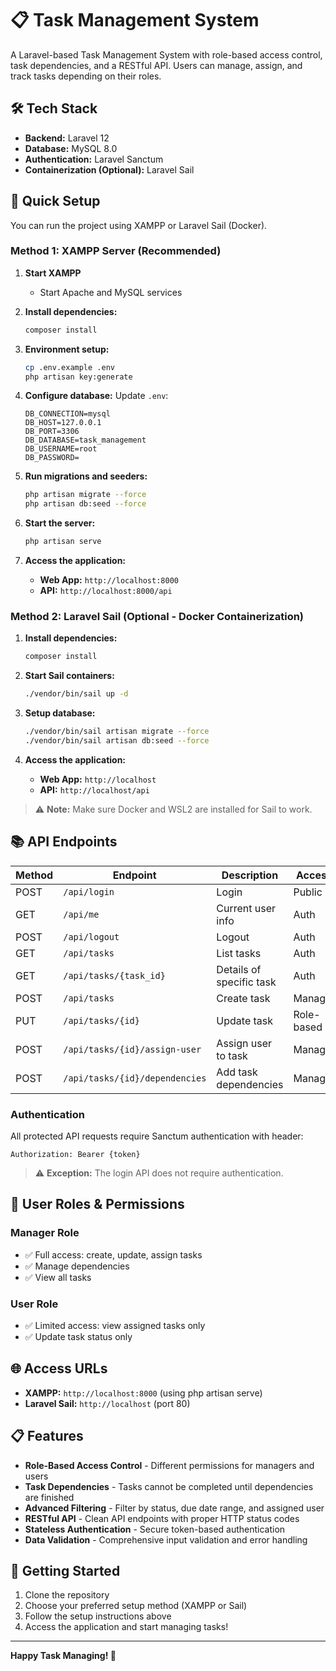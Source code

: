 # 📋 Task Management System

A Laravel-based Task Management System with role-based access control, task dependencies, and a RESTful API. Users can manage, assign, and track tasks depending on their roles.

## 🛠️ Tech Stack

-   **Backend:** Laravel 12
-   **Database:** MySQL 8.0
-   **Authentication:** Laravel Sanctum
-   **Containerization (Optional):** Laravel Sail

## 🚀 Quick Setup

You can run the project using XAMPP or Laravel Sail (Docker).

### Method 1: XAMPP Server (Recommended)

1. **Start XAMPP**

    - Start Apache and MySQL services

2. **Install dependencies:**

    ```bash
    composer install
    ```

3. **Environment setup:**

    ```bash
    cp .env.example .env
    php artisan key:generate
    ```

4. **Configure database:**
   Update `.env`:

    ```env
    DB_CONNECTION=mysql
    DB_HOST=127.0.0.1
    DB_PORT=3306
    DB_DATABASE=task_management
    DB_USERNAME=root
    DB_PASSWORD=
    ```

5. **Run migrations and seeders:**

    ```bash
    php artisan migrate --force
    php artisan db:seed --force
    ```

6. **Start the server:**

    ```bash
    php artisan serve
    ```

7. **Access the application:**
    - **Web App:** `http://localhost:8000`
    - **API:** `http://localhost:8000/api`

### Method 2: Laravel Sail (Optional - Docker Containerization)

1. **Install dependencies:**

    ```bash
    composer install
    ```

2. **Start Sail containers:**

    ```bash
    ./vendor/bin/sail up -d
    ```

3. **Setup database:**

    ```bash
    ./vendor/bin/sail artisan migrate --force
    ./vendor/bin/sail artisan db:seed --force
    ```

4. **Access the application:**
    - **Web App:** `http://localhost`
    - **API:** `http://localhost/api`

> ⚠️ **Note:** Make sure Docker and WSL2 are installed for Sail to work.

## 📚 API Endpoints

| Method | Endpoint                       | Description              | Access     |
| ------ | ------------------------------ | ------------------------ | ---------- |
| POST   | `/api/login`                   | Login                    | Public     |
| GET    | `/api/me`                      | Current user info        | Auth       |
| POST   | `/api/logout`                  | Logout                   | Auth       |
| GET    | `/api/tasks`                   | List tasks               | Auth       |
| GET    | `/api/tasks/{task_id}`         | Details of specific task | Auth       |
| POST   | `/api/tasks`                   | Create task              | Manager    |
| PUT    | `/api/tasks/{id}`              | Update task              | Role-based |
| POST   | `/api/tasks/{id}/assign-user`  | Assign user to task      | Manager    |
| POST   | `/api/tasks/{id}/dependencies` | Add task dependencies    | Manager    |

### Authentication

All protected API requests require Sanctum authentication with header:

```http
Authorization: Bearer {token}
```

> ⚠️ **Exception:** The login API does not require authentication.

## 🔐 User Roles & Permissions

### Manager Role

-   ✅ Full access: create, update, assign tasks
-   ✅ Manage dependencies
-   ✅ View all tasks

### User Role

-   ✅ Limited access: view assigned tasks only
-   ✅ Update task status only

## 🌐 Access URLs

-   **XAMPP:** `http://localhost:8000` (using php artisan serve)
-   **Laravel Sail:** `http://localhost` (port 80)

## 📋 Features

-   **Role-Based Access Control** - Different permissions for managers and users
-   **Task Dependencies** - Tasks cannot be completed until dependencies are finished
-   **Advanced Filtering** - Filter by status, due date range, and assigned user
-   **RESTful API** - Clean API endpoints with proper HTTP status codes
-   **Stateless Authentication** - Secure token-based authentication
-   **Data Validation** - Comprehensive input validation and error handling

## 🚀 Getting Started

1. Clone the repository
2. Choose your preferred setup method (XAMPP or Sail)
3. Follow the setup instructions above
4. Access the application and start managing tasks!

---

**Happy Task Managing! 🎉**
